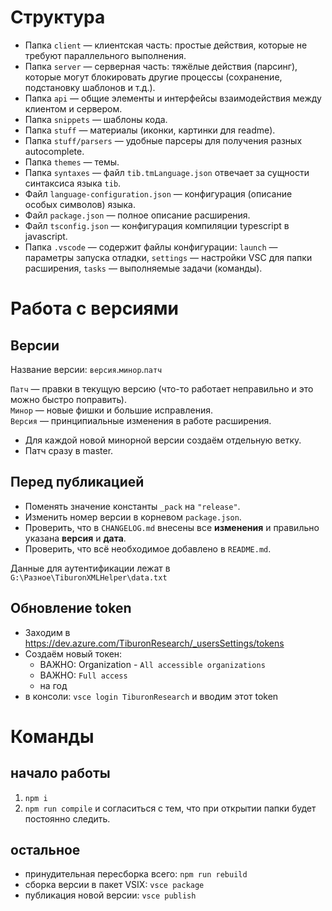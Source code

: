 # Структура

- Папка `client` — клиентская часть: простые действия, которые не требуют параллельного выполнения.
- Папка `server` — серверная часть: тяжёлые действия (парсинг), которые могут блокировать другие процессы (сохранение, подстановку шаблонов и т.д.).
- Папка `api` — общие элементы и интерфейсы взаимодействия между клиентом и сервером.
- Папка `snippets` — шаблоны кода.
- Папка `stuff` — материалы (иконки, картинки для readme).
- Папка `stuff/parsers` — удобные парсеры для получения разных autocomplete.
- Папка `themes` — темы.
- Папка `syntaxes` — файл `tib.tmLanguage.json` отвечает за сущности синтаксиса языка `tib`.
- Файл `language-configuration.json` — конфигурация (описание особых символов) языка.
- Файл `package.json` — полное описание расширения.
- Файл `tsconfig.json` — конфигурация компиляции typescript в javascript.
- Папка `.vscode` — содержит файлы конфигурации: `launch` — параметры запуска отладки, `settings` — настройки VSC для папки расширения, `tasks` — выполняемые задачи (команды).


# Работа с версиями


## Версии

Название версии: `версия`.`минор`.`патч`

`Патч` — правки в текущую версию (что-то работает неправильно и это можно быстро поправить).  
`Минор` — новые фишки и большие исправления.  
`Версия` — принципиальные изменения в работе расширения.

- Для каждой новой минорной версии создаём отдельную ветку.
- Патч сразу в master.

## Перед публикацией

- Поменять значение константы `_pack` на `"release"`.
- Изменить номер версии в корневом `package.json`.
- Проверить, что в `CHANGELOG.md` внесены все **изменения** и правильно указана **версия** и **дата**.
- Проверить, что всё необходимое добавлено в `README.md`.

Данные для аутентификации лежат в `G:\Разное\TiburonXMLHelper\data.txt`

## Обновление token

- Заходим в https://dev.azure.com/TiburonResearch/_usersSettings/tokens
- Создаём новый токен:
  - ВАЖНО: Organization - `All accessible organizations`
  - ВАЖНО: `Full access`
  - на год
- в консоли: `vsce login TiburonResearch` и вводим этот token



# Команды

## начало работы

1) `npm i`
2) `npm run compile` и согласиться с тем, что при открытии папки будет постоянно следить.

## остальное

- принудительная пересборка всего: `npm run rebuild`
- сборка версии в пакет VSIX: `vsce package`
- публикация новой версии: `vsce publish`